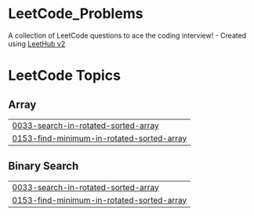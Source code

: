 # LeetCode_Problems
A collection of LeetCode questions to ace the coding interview! - Created using [LeetHub v2](https://github.com/arunbhardwaj/LeetHub-2.0)

<!---LeetCode Topics Start-->
# LeetCode Topics
## Array
|  |
| ------- |
| [0033-search-in-rotated-sorted-array](https://github.com/teja0101/LeetCode_Problems/tree/master/0033-search-in-rotated-sorted-array) |
| [0153-find-minimum-in-rotated-sorted-array](https://github.com/teja0101/LeetCode_Problems/tree/master/0153-find-minimum-in-rotated-sorted-array) |
## Binary Search
|  |
| ------- |
| [0033-search-in-rotated-sorted-array](https://github.com/teja0101/LeetCode_Problems/tree/master/0033-search-in-rotated-sorted-array) |
| [0153-find-minimum-in-rotated-sorted-array](https://github.com/teja0101/LeetCode_Problems/tree/master/0153-find-minimum-in-rotated-sorted-array) |
<!---LeetCode Topics End-->